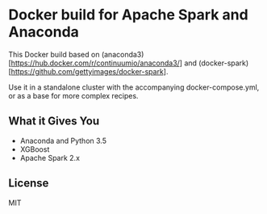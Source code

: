 # Docker build for Apache Spark and Anaconda

This Docker build based on (anaconda3)[https://hub.docker.com/r/continuumio/anaconda3/] and (docker-spark)[https://github.com/gettyimages/docker-spark].

Use it in a standalone cluster with the accompanying docker-compose.yml, or as a base for more complex recipes.

## What it Gives You
 - Anaconda and Python 3.5
 - XGBoost
 - Apache Spark 2.x

## License

MIT